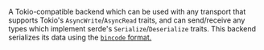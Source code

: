 A Tokio-compatible backend which can be used with any transport that supports Tokio's
`AsyncWrite`/`AsyncRead` traits, and can send/receive any types which implement serde's
`Serialize`/`Deserialize` traits. This backend serializes its data using the [`bincode` format.](https://crates.io/crates/bincode)